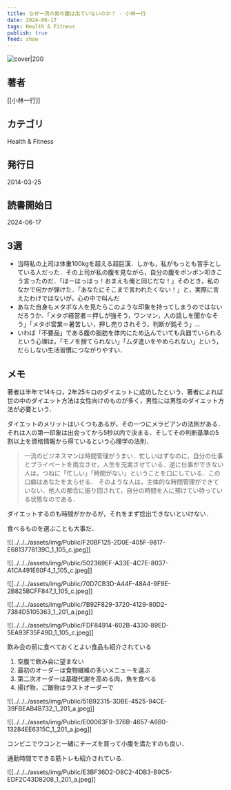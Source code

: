 ```yaml
---
title: なぜ一流の男の腹は出ていないのか？ - 小林一行
date: 2024-06-17
tags: Health & Fitness
publish: true
feed: show
---
```

![cover|200](http://books.google.com/books/content?id=yOE4DAAAQBAJ&printsec=frontcover&img=1&zoom=1&edge=curl&source=gbs_api)
## 著者
[[小林一行]]
## カテゴリ
Health & Fitness
## 発行日
2014-03-25
## 読書開始日
2024-06-17

## 3選
 - 当時私の上司は体重100kgを超える超巨漢．しかも，私がもっとも苦手としている人だった．その上司が私の腹を見ながら，自分の腹をポンポン叩きこう言ったのだ．「はーはっはっ！おまえも俺と同じだな！」そのとき，私のなかで何かが弾けた．「あなたにそこまで言われたくない！」と，実際に言えたわけではないが，心の中で叫んだ
 - あなた自身もメタボな人を見たらこのような印象を持ってしまうのではないだろうか．「メタボ経営者＝押しが強そう，ワンマン，人の話しを聞かなそう」「メタボ営業＝暑苦しい，押し売りされそう，判断が鈍そう」…
 - いわば「不要品」である腹の脂肪を体内にため込んでいても兵器でいられるという心理は，「モノを捨てられない」「ムダ遣いをやめられない」という，だらしない生活習慣につながりやすい．

## メモ
著者は半年で14キロ，2年25キロのダイエットに成功したという．著者によれば世の中のダイエット方法は女性向けのものが多く，男性には男性のダイエット方法が必要という．

ダイエットのメリットはいくつもあるが，その一つにメラビアンの法則がある．それは人の第一印象は出会ってから5秒以内で決まる．そしてその判断基準の5割以上を資格情報から得ているという心理学の法則．

> 一流のビジネスマンは時間管理がうまい．忙しいはずなのに，自分の仕事とプライベートを両立させ，人生を充実させている．逆に仕事ができない人は，つねに「忙しい」「時間がない」ということを口にしている．この口癖はあなたを太らせる．
> そのような人は，主体的な時間管理ができていない．他人の都合に振り回されて，自分の時間を人に預けてい待っている状態なのである．

ダイエットするのも時間がかかるが，それをまず捻出できないといけない．

食べるものを選ぶことも大事だ．

![[../../../assets/img/Public/F20BF125-2D0E-405F-9817-E6813778139C_1_105_c.jpeg]]

![[../../../assets/img/Public/502369EF-A33E-4C7E-8037-A1CA491E60F4_1_105_c.jpeg]]

![[../../../assets/img/Public/70D7CB3D-A44F-48A4-9F9E-2B825BCFF847_1_105_c.jpeg]]

![[../../../assets/img/Public/7B92F829-3720-4129-80D2-7384D5105363_1_201_a.jpeg]]

![[../../../assets/img/Public/FDF84914-602B-4330-89ED-5EA93F35F49D_1_105_c.jpeg]]

飲み会の前に食べておくとよい食品も紹介されている
1. 空腹で飲み会に望まない
2. 最初のオーダーは食物繊維の多いメニューを選ぶ
3. 第二次オーダーは基礎代謝を高める肉，魚を食べる
4. 揚げ物，ご飯物はラストオーダーで

![[../../../assets/img/Public/51B92315-3DBE-4525-94CE-39FBEAB4B732_1_201_a.jpeg]]

![[../../../assets/img/Public/E00063F9-376B-4657-A6B0-13284EE6315C_1_201_a.jpeg]]

コンビニでウコンと一緒にチーズを買って小腹を満たすのも良い．



通勤時間でできる筋トレも紹介されている．

![[../../../assets/img/Public/E3BF36D2-D8C2-4DB3-B9C5-EDF2C43D8208_1_201_a.jpeg]]